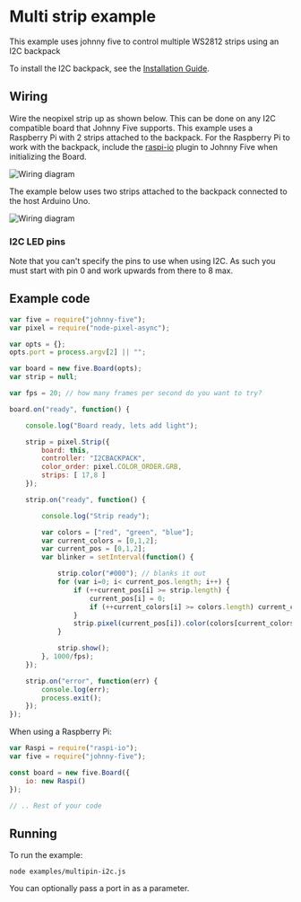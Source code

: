 # Multi strip example

This example uses johnny five to control multiple WS2812 strips using an I2C
backpack

To install the I2C backpack, see the [Installation Guide](installation.md).

## Wiring

Wire the neopixel strip up as shown below. This can be done on any I2C compatible
board that Johnny Five supports. This example uses a Raspberry Pi with 2 strips
attached to the backpack. For the Raspberry Pi to work with the backpack, include the [raspi-io](https://www.npmjs.com/package/raspi-io) plugin to Johnny Five when initializing the Board.

![Wiring diagram](breadboard/i2c_backpack_multipin_bb.png)

The example below uses two strips attached to the backpack connected to the host
Arduino Uno.

![Wiring diagram](breadboard/i2c_backpack_arduino_multipin_bb.png)

### I2C LED pins

Note that you can't specify the pins to use when using I2C. As such you must
start with pin 0 and work upwards from there to 8 max.

## Example code

```js
var five = require("johnny-five");
var pixel = require("node-pixel-async");

var opts = {};
opts.port = process.argv[2] || "";

var board = new five.Board(opts);
var strip = null;

var fps = 20; // how many frames per second do you want to try?

board.on("ready", function() {

    console.log("Board ready, lets add light");

    strip = pixel.Strip({
        board: this,
        controller: "I2CBACKPACK",
        color_order: pixel.COLOR_ORDER.GRB,
        strips: [ 17,8 ]
    });

    strip.on("ready", function() {

        console.log("Strip ready");

        var colors = ["red", "green", "blue"];
        var current_colors = [0,1,2];
        var current_pos = [0,1,2];
        var blinker = setInterval(function() {

            strip.color("#000"); // blanks it out
            for (var i=0; i< current_pos.length; i++) {
                if (++current_pos[i] >= strip.length) {
                    current_pos[i] = 0;
                    if (++current_colors[i] >= colors.length) current_colors[i] = 0;
                }
                strip.pixel(current_pos[i]).color(colors[current_colors[i]]);
            }

            strip.show();
        }, 1000/fps);
    });

    strip.on("error", function(err) {
        console.log(err);
        process.exit();
    });
});
```

When using a Raspberry Pi:

```js
var Raspi = require("raspi-io");
var five = require("johnny-five");

const board = new five.Board({
    io: new Raspi()
});

// .. Rest of your code
```


## Running

To run the example:

```
node examples/multipin-i2c.js
```

You can optionally pass a port in as a parameter.
